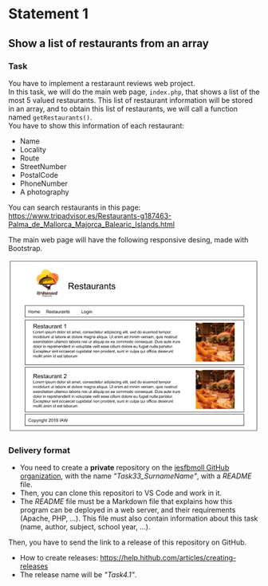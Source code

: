 # Statement 1

## Show a list of restaurants from an array

### Task

You have to implement a restaraunt reviews web project.  
In this task, we will do the main web page, `index.php`, that shows a list of the most 5 valued restaurants. This list of restaurant information will be stored in an array, and to obtain this list of restaurants, we will call a function named `getRestaurants()`.  
You have to show this information of each restaurant:  
+ Name
+ Locality
+ Route
+ StreetNumber
+ PostalCode
+ PhoneNumber
+ A photography

You can search restaurants in this page:  
https://www.tripadvisor.es/Restaurants-g187463-Palma_de_Mallorca_Majorca_Balearic_Islands.html

The main web page will have the following responsive desing, made with Bootstrap.

![Bootstrap design](/images/statement.png)

### Delivery format

+ You need to create a **private** repository on the [iesfbmoll GitHub organization]("https://github.com/iesfbmoll"), with the name *"Task33_SurnameName"*, with a *README* file.
+ Then, you can clone this repositori to VS Code and work in it.
+ The *README* file must be a Markdown file that explains how this program can be deployed in a web server, and their requirements (Apache, PHP, ...). This file must also contain information about this task (name, author, subject, school year, ...).

Then, you have to send the link to a release of this repository on GitHub.
+ How to create releases: https://help.hithub.com/articles/creating-releases
+ The release name will be *"Task4.1"*.